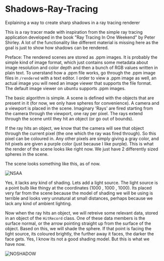 # Shadows-Ray-Tracing
Explaining a way to create sharp shadows in a ray tracing renderer

This is a ray tracer made with inspiration from the simple ray tracing application developed in the book "Ray Tracing In One Weekend" by Peter Shirley.
A lot of the functionality like different material is missing here as the goal is just to show how shadows can be rendered.

Preface: The rendered scenes are stored as .ppm images. It is probably the simple kind of image format, which just contains some metadata about image resolution and color depth and then a bunch of RGB values written in plain text. To unerstand how a .ppm file works, go through the .ppm image files in ```/rendered``` with a text editor. I order to view a .ppm image as well, an actual image you will need an image viewer that supports the file format. The default image viewer on ubuntu supports .ppm images.

The basic algorithm is simple. A scene is defined with the objects that are present in it (for now, we only have spheres for convenience). A camera and a viewport is placed in the scene. Imaginary 'Rays' are fired starting from the camera through the viewport, one ray per pixel. The rays extend through the scene until they hit an object (or go out of bounds).

If the ray hits an object, we know that the camera will see that object through the current pixel (the one which the ray was fired through). So this pixel can be coloured in. Any other pixels are simply giving a gray color, and hit pixels are given a purple color (just because I like purple). This is what the render of the scene looks like right now. We just have 2 differently sized spheres in the scene.

The scene looks something like this, as of now.


![NSAA](https://github.com/Bruhout/Shadows-Ray-Tracing/assets/147948392/bf77168d-aca7-4a65-b53a-35520714b064)


Yes, it lacks any kind of shading. Lets add a light source.
The light source is a point bulb like thingy at the coordinates (1000 , 1000 , 1000). Its placed very far from the scene because the model of shading we will be using is terrible and looks very unnatural at small distances, perhaps because we lack any kind of ambient lighting.

Now when the ray hits an object, we will retreive some relevant data, stored in an object of the ```HitRecord``` class. One of these data members is the surface normal, or the arrow pointing straight up from the surface of the object.
Based on this, we will shade the sphere. If that point is facing the light source, its coloured brightly, the further away it faces, the darker the face gets.
Yes, I know its not a good shading model. But this is what we have now.


![NOSHADOW](https://github.com/Bruhout/Shadows-Ray-Tracing/assets/147948392/b5121f0b-e037-4fc1-906f-caecbf58ad41)

